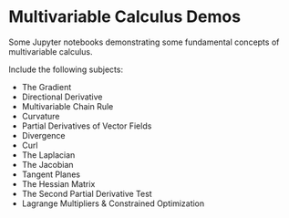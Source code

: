 # Multivariable Calculus Demos
Some Jupyter notebooks demonstrating some fundamental concepts of multivariable calculus.

Include the following subjects:
* The Gradient
* Directional Derivative
* Multivariable Chain Rule
* Curvature
* Partial Derivatives of Vector Fields
* Divergence
* Curl
* The Laplacian
* The Jacobian
* Tangent Planes
* The Hessian Matrix
* The Second Partial Derivative Test
* Lagrange Multipliers & Constrained Optimization